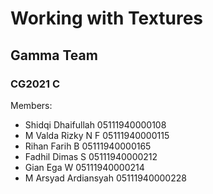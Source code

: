 # Working with Textures

## Gamma Team
### CG2021 C

Members:
- Shidqi Dhaifullah 05111940000108
- M Valda Rizky N F 05111940000115
- Rihan Farih B 05111940000165
- Fadhil Dimas S 05111940000212
- Gian Ega W 05111940000214
- M Arsyad Ardiansyah 05111940000228